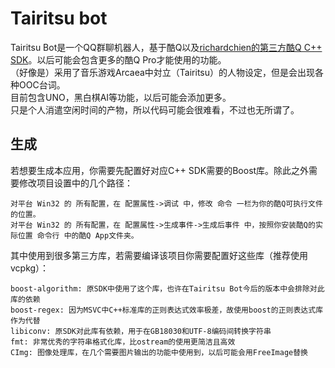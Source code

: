 # Tairitsu bot

Tairitsu Bot是一个QQ群聊机器人，基于酷Q以及[richardchien的第三方酷Q C++ SDK](https://github.com/richardchien/coolq-cpp-sdk)。以后可能会包含更多的酷Q Pro才能使用的功能。  
（好像是）采用了音乐游戏Arcaea中対立（Tairitsu）的人物设定，但是会出现各种OOC台词。  
目前包含UNO，黑白棋AI等功能，以后可能会添加更多。  
只是个人消遣空闲时间的产物，所以代码可能会很难看，不过也无所谓了。

## 生成
若想要生成本应用，你需要先配置好对应C++ SDK需要的Boost库。除此之外需要修改项目设置中的几个路径：

    对平台 Win32 的 所有配置，在 配置属性->调试 中，修改 命令 一栏为你的酷Q可执行文件的位置。
    对平台 Win32 的 所有配置，在 配置属性->生成事件->生成后事件 中，按照你安装酷Q的实际位置 命令行 中的酷Q App文件夹。

其中使用到很多第三方库，若需要编译该项目你需要配置好这些库（推荐使用vcpkg）：

    boost-algorithm: 原SDK中使用了这个库，也许在Tairitsu Bot今后的版本中会排除对此库的依赖
    boost-regex: 因为MSVC中C++标准库的正则表达式效率极差，故使用boost的正则表达式库作为代替
    libiconv: 原SDK对此库有依赖，用于在GB18030和UTF-8编码间转换字符串
    fmt: 非常优秀的字符串格式化库，比ostream的使用更简洁且高效
    CImg: 图像处理库，在几个需要图片输出的功能中使用到，以后可能会用FreeImage替换
